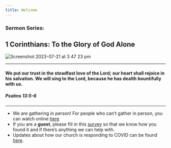 ```yaml
---
title: Welcome
---
```


### Sermon Series:
## 1 Corinthians: To the Glory of God Alone

![Screenshot 2023-07-21 at 3 47 23 pm](https://github.com/stgeorgeshurstville/bulletin/assets/119166299/2d95947e-b2b1-44b5-a360-f1dd4a4d7efe)

---
#### We put our trust in the steadfast love of the Lord; our heart shall rejoice in his salvation. We will sing to the Lord, because he has dealth bountifully with us. 

##### Psalms 13:5-6
---
- We are gathering in person! For people who can’t gather in person, you can watch online [here](https://stgeorgeshurstville.org.au/sunday-english-online)
- If you are a **guest**, please fill in this [survey](https://tinyurl.com/SGHACsurvey) so that we know how you found it and if there’s anything we can help with.
- Updates about how our church is responding to COVID can be found [here](https://stgeorgeshurstville.org.au/covid-update). 
